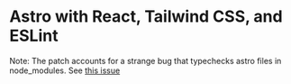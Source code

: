 # Astro with React, Tailwind CSS, and ESLint

Note: The patch accounts for a strange bug that typechecks astro files in node_modules. See [this issue](https://github.com/withastro/astro/issues/10560)
